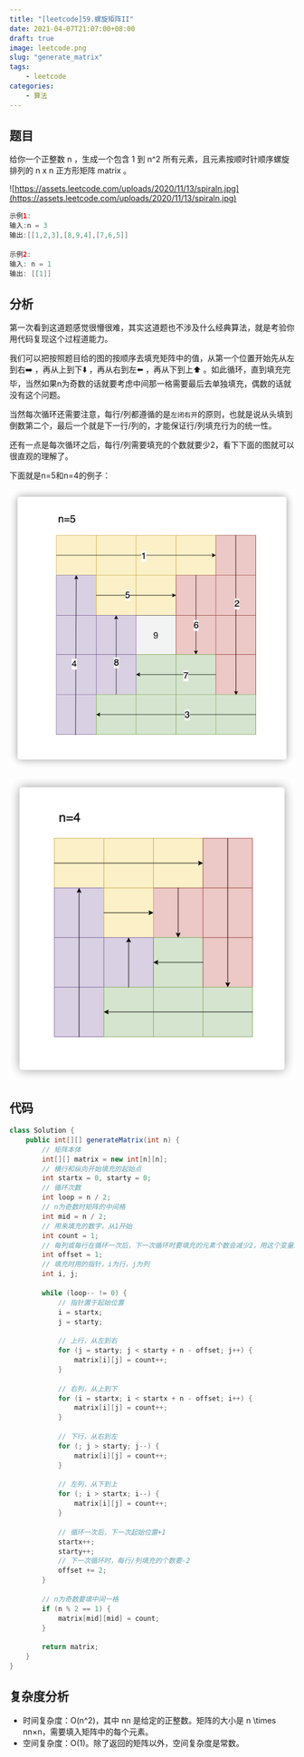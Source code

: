 ```yaml
---
title: "[leetcode]59.螺旋矩阵II"
date: 2021-04-07T21:07:00+08:00
draft: true
image: leetcode.png
slug: "generate_matrix"
tags:
    - leetcode
categories: 
    - 算法
--- 
```


## 题目

给你一个正整数 n ，生成一个包含 1 到 n^2 所有元素，且元素按顺时针顺序螺旋排列的 n x n 正方形矩阵 matrix 。

![https://assets.leetcode.com/uploads/2020/11/13/spiraln.jpg](https://assets.leetcode.com/uploads/2020/11/13/spiraln.jpg)

```java
示例1:
输入:n = 3
输出:[[1,2,3],[8,9,4],[7,6,5]]

示例2:
输入: n = 1
输出: [[1]]
```

## 分析

第一次看到这道题感觉很懵很难，其实这道题也不涉及什么经典算法，就是考验你用代码复现这个过程道能力。

我们可以把按照题目给的图的按顺序去填充矩阵中的值，从第一个位置开始先从左到右➡️ ，再从上到下⬇️ ，再从右到左⬅️ ，再从下到上⬆️ 。如此循环，直到填充完毕，当然如果n为奇数的话就要考虑中间那一格需要最后去单独填充，偶数的话就没有这个问题。

当然每次循环还需要注意，每行/列都遵循的是`左闭右开`的原则，也就是说从头填到倒数第二个，最后一个就是下一行/列的，才能保证行/列填充行为的统一性。

还有一点是每次循环之后，每行/列需要填充的个数就要少2，看下下面的图就可以很直观的理解了。

下面就是n=5和n=4的例子：

![59%20%E8%9E%BA%E6%97%8B%E7%9F%A9%E9%98%B5II%2027e27f97b6c5405abd477f3be7df6ef5/Untitled.png](59%20%E8%9E%BA%E6%97%8B%E7%9F%A9%E9%98%B5II%2027e27f97b6c5405abd477f3be7df6ef5/Untitled.png)

![59%20%E8%9E%BA%E6%97%8B%E7%9F%A9%E9%98%B5II%2027e27f97b6c5405abd477f3be7df6ef5/Untitled%201.png](59%20%E8%9E%BA%E6%97%8B%E7%9F%A9%E9%98%B5II%2027e27f97b6c5405abd477f3be7df6ef5/Untitled%201.png)

## 代码

```java
class Solution {
    public int[][] generateMatrix(int n) {
        // 矩阵本体
        int[][] matrix = new int[n][n];
        // 横行和纵向开始填充的起始点
        int startx = 0, starty = 0;
        // 循环次数
        int loop = n / 2;
        // n为奇数时矩阵的中间格
        int mid = n / 2;
        // 用来填充的数字，从1开始
        int count = 1;
        // 每列或每行在循环一次后，下一次循环时要填充的元素个数会减少2，用这个变量来记录当前减少的大小
        int offset = 1;
        // 填充时用的指针，i为行，j为列
        int i, j;

        while (loop-- != 0) {
            // 指针置于起始位置
            i = startx;
            j = starty;

            // 上行，从左到右
            for (j = starty; j < starty + n - offset; j++) {
                matrix[i][j] = count++;
            }

            // 右列，从上到下
            for (i = startx; i < startx + n - offset; i++) {
                matrix[i][j] = count++;
            }

            // 下行，从右到左
            for (; j > starty; j--) {
                matrix[i][j] = count++;
            }

            // 左列，从下到上
            for (; i > startx; i--) {
                matrix[i][j] = count++;
            }

            // 循环一次后，下一次起始位置+1
            startx++;
            starty++;
            // 下一次循环时，每行/列填充的个数要-2
            offset += 2;
        }

        // n为奇数要填中间一格
        if (n % 2 == 1) {
            matrix[mid][mid] = count;
        }

        return matrix;
    }
}
```

## 复杂度分析

- 时间复杂度：O(n^2)，其中 nn 是给定的正整数。矩阵的大小是 n \times nn×n，需要填入矩阵中的每个元素。
- 空间复杂度：O(1)。除了返回的矩阵以外，空间复杂度是常数。